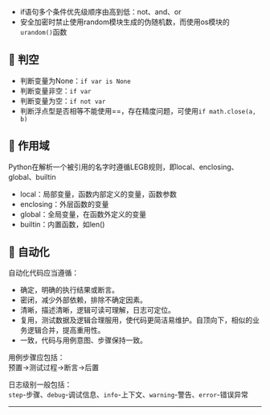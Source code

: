 * if语句多个条件优先级顺序由高到低：not、and、or
* 安全加密时禁止使用random模块生成的伪随机数，而使用os模块的`urandom()`函数

## 📌 判空

* 判断变量为None：`if var is None`
* 判断变量非空：`if var`
* 判断变量为空：`if not var`
* 判断浮点型是否相等不能使用==，存在精度问题，可使用`if math.close(a, b)`

## 📌 作用域

Python在解析一个被引用的名字时遵循LEGB规则，即local、enclosing、global、builtin

* local：局部变量，函数内部定义的变量，函数参数
* enclosing：外层函数的变量
* global：全局变量，在函数外定义的变量
* builtin：内置函数，如len()

## 📌 自动化

自动化代码应当遵循：

* 确定，明确的执行结果或断言。
* 密闭，减少外部依赖，排除不确定因素。
* 清晰，描述清晰，逻辑可读可理解，日志可定位。
* 复用，测试数据及逻辑合理服用，使代码更简洁易维护。自顶向下，相似的业务逻辑合并，提高重用性。
* 一致，代码与用例意图、步骤保持一致。

用例步骤应包括：  
预置->测试过程->断言->后置

日志级别一般包括：  
`step`-步骤、`debug`-调试信息、`info`-上下文、`warning`-警告、`error`-错误异常

---